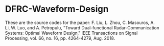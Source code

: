 # DFRC-Waveform-Design
These are the source codes for the paper: F. Liu, L. Zhou, C. Masouros, A. Li, W. Luo, and A. Petropulu, "Toward Dual-functional Radar-Communication Systems: Optimal Waveform Design," IEEE Transactions on Signal Processing, vol. 66, no. 16, pp. 4264-4279, Aug. 2018.
